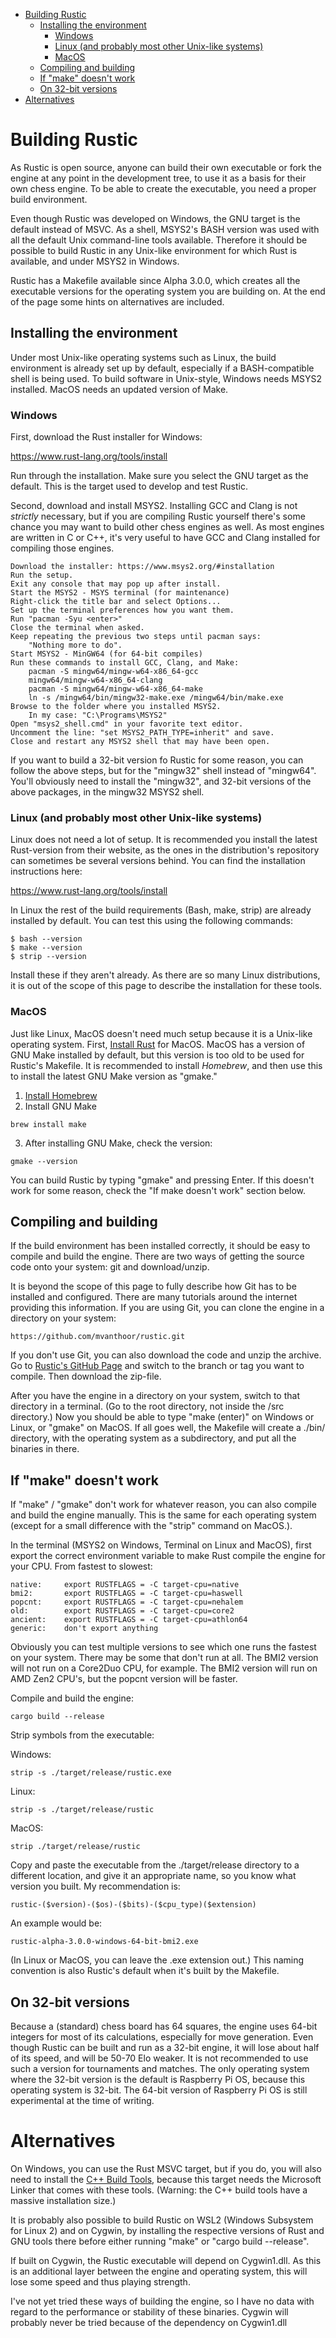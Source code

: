 
<!-- @import "[TOC]" {cmd="toc" depthFrom=1 depthTo=6 orderedList=false} -->

<!-- code_chunk_output -->

- [Building Rustic](#building-rustic)
  - [Installing the environment](#installing-the-environment)
    - [Windows](#windows)
    - [Linux (and probably most other Unix-like systems)](#linux-and-probably-most-other-unix-like-systems)
    - [MacOS](#macos)
  - [Compiling and building](#compiling-and-building)
  - [If "make" doesn't work](#if-make-doesnt-work)
  - [On 32-bit versions](#on-32-bit-versions)
- [Alternatives](#alternatives)

<!-- /code_chunk_output -->


# Building Rustic

As Rustic is open source, anyone can build their own executable or fork the
engine at any point in the development tree, to use it as a basis for their
own chess engine. To be able to create the executable, you need a proper
build environment.

Even though Rustic was developed on Windows, the GNU target is the default
instead of MSVC. As a shell, MSYS2's BASH version was used with all the
default Unix command-line tools available. Therefore it should be possible
to build Rustic in any Unix-like environment for which Rust is available,
and under MSYS2 in Windows.

Rustic has a Makefile available since Alpha 3.0.0, which creates all the
executable versions for the operating system you are building on. At the
end of the page some hints on alternatives are included.

## Installing the environment

Under most Unix-like operating systems such as Linux, the build environment
is already set up by default, especially if a BASH-compatible shell is
being used. To build software in Unix-style, Windows needs MSYS2 installed.
MacOS needs an updated version of Make.

### Windows

First, download the Rust installer for Windows:

https://www.rust-lang.org/tools/install

Run through the installation. Make sure you select the GNU target as the
default. This is the target used to develop and test Rustic.

Second, download and install MSYS2. Installing GCC and Clang is not
_strictly_ necessary, but if you are compiling Rustic yourself there's some
chance you may want to build other chess engines as well. As most engines
are written in C or C++, it's very useful to have GCC and Clang installed
for compiling those engines.

```
Download the installer: https://www.msys2.org/#installation
Run the setup.
Exit any console that may pop up after install.
Start the MSYS2 - MSYS terminal (for maintenance)
Right-click the title bar and select Options...
Set up the terminal preferences how you want them.
Run "pacman -Syu <enter>"
Close the terminal when asked.
Keep repeating the previous two steps until pacman says:
    "Nothing more to do".
Start MSYS2 - MinGW64 (for 64-bit compiles)
Run these commands to install GCC, Clang, and Make:
    pacman -S mingw64/mingw-w64-x86_64-gcc
    mingw64/mingw-w64-x86_64-clang
    pacman -S mingw64/mingw-w64-x86_64-make
    ln -s /mingw64/bin/mingw32-make.exe /mingw64/bin/make.exe
Browse to the folder where you installed MSYS2.
    In my case: "C:\Programs\MSYS2"
Open "msys2_shell.cmd" in your favorite text editor. 
Uncomment the line: "set MSYS2_PATH_TYPE=inherit" and save.
Close and restart any MSYS2 shell that may have been open.
```

If you want to build a 32-bit version fo Rustic for some reason, you can
follow the above steps, but for the "mingw32" shell instead of "mingw64".
You'll obviously need to install the "mingw32", and 32-bit versions of the
above packages, in the mingw32 MSYS2 shell.

### Linux (and probably most other Unix-like systems)

Linux does not need a lot of setup. It is recommended you install the
latest Rust-version from their website, as the ones in the distribution's
repository can sometimes be several versions behind. You can find the
installation instructions here:

https://www.rust-lang.org/tools/install

In Linux the rest of the build requirements (Bash, make, strip) are already
installed by default. You can test this using the following commands:

```
$ bash --version
$ make --version
$ strip --version
```

Install these if they aren't already. As there are so many Linux
distributions, it is out of the scope of this page to describe the
installation for these tools.

### MacOS

Just like Linux, MacOS doesn't need much setup because it is a Unix-like
operating system. First, [Install Rust](https://www.rust-lang.org/) for
MacOS. MacOS has a version of GNU Make installed by default, but this
version is too old to be used for Rustic's Makefile. It is recommended to
install _Homebrew_, and then use this to install the latest GNU Make
version as "gmake."

1. [Install Homebrew](https://brew.sh/)
2. Install GNU Make

```
brew install make
```

3. After installing GNU Make, check the version:

```
gmake --version
```

You can build Rustic by typing "gmake" and pressing Enter. If this doesn't
work for some reason, check the "If make doesn't work" section below.

## Compiling and building

If the build environment has been installed correctly, it should be easy to
compile and build the engine. There are two ways of getting the source code
onto your system: git and download/unzip.

It is beyond the scope of this page to fully describe how Git has to be
installed and configured. There are many tutorials around the internet
providing this information. If you are using Git, you can clone the engine
in a directory on your system:

```
https://github.com/mvanthoor/rustic.git
```

If you don't use Git, you can also download the code and unzip the archive.
Go to [Rustic's GitHub Page](https://github.com/mvanthoor/rustic) and
switch to the branch or tag you want to compile. Then download the zip-file.

After you have the engine in a directory on your system, switch to that
directory in a terminal. (Go to the root directory, not inside the /src
directory.) Now you should be able to type "make (enter)" on Windows or
Linux, or "gmake" on MacOS. If all goes well, the Makefile will create a
./bin/ directory, with the operating system as a subdirectory, and put all
the binaries in there.

## If "make" doesn't work

If "make" / "gmake" don't work for whatever reason, you can also compile
and build the engine manually. This is the same for each operating system
(except for a small difference with the "strip" command on MacOS.).

In the terminal (MSYS2 on Windows, Terminal on Linux and MacOS), first
export the correct environment variable to make Rust compile the engine for
your CPU. From fastest to slowest:

```
native:     export RUSTFLAGS = -C target-cpu=native
bmi2:       export RUSTFLAGS = -C target-cpu=haswell
popcnt:     export RUSTFLAGS = -C target-cpu=nehalem
old:        export RUSTFLAGS = -C target-cpu=core2
ancient:    export RUSTFLAGS = -C target-cpu=athlon64
generic:    don't export anything
```

Obviously you can test multiple versions to see which one runs the fastest
on your system. There may be some that don't run at all. The BMI2 version
will not run on a Core2Duo CPU, for example. The BMI2 version will run on
AMD Zen2 CPU's, but the popcnt version will be faster.

Compile and build the engine:

```
cargo build --release
```

Strip symbols from the executable:

Windows:
```
strip -s ./target/release/rustic.exe
```

Linux:
```
strip -s ./target/release/rustic
```

MacOS:
```
strip ./target/release/rustic
```

Copy and paste the executable from the ./target/release directory to a
different location, and give it an appropriate name, so you know what
version you built.  My recommendation is:

```
rustic-($version)-($os)-($bits)-($cpu_type)($extension)
```

An example would be:
```
rustic-alpha-3.0.0-windows-64-bit-bmi2.exe
```

(In Linux or MacOS, you can leave the .exe extension out.) This naming
convention is also Rustic's default when it's built by the Makefile.

## On 32-bit versions

Because a (standard) chess board has 64 squares, the engine uses 64-bit
integers for most of its calculations, especially for move generation. Even
though Rustic can be built and run as a 32-bit engine, it will lose about
half of its speed, and will be 50-70 Elo weaker. It is not recommended to
use such a version for tournaments and matches. The only operating system
where the 32-bit version is the default is Raspberry Pi OS, because this
operating system is 32-bit. The 64-bit version of Raspberry Pi OS is still
experimental at the time of writing.

# Alternatives

On Windows, you can use the Rust MSVC target, but if you do, you will also
need to install the [C++ Build
Tools](https://visualstudio.microsoft.com/downloads/), because this target
needs the Microsoft Linker that comes with these tools. (Warning: the C++
build tools have a massive installation size.)

It is probably also possible to build Rustic on WSL2 (Windows Subsystem for
Linux 2) and on Cygwin, by installing the respective versions of Rust and
GNU tools there before either running "make" or "cargo build --release".

If built on Cygwin, the Rustic executable will depend on Cygwin1.dll. As
this is an additional layer between the engine and operating system, this
will lose some speed and thus playing strength.

I've not yet tried these ways of building the engine, so I have no data
with regard to the performance or stability of these binaries.  Cygwin will
probably never be tried because of the dependency on Cygwin1.dll